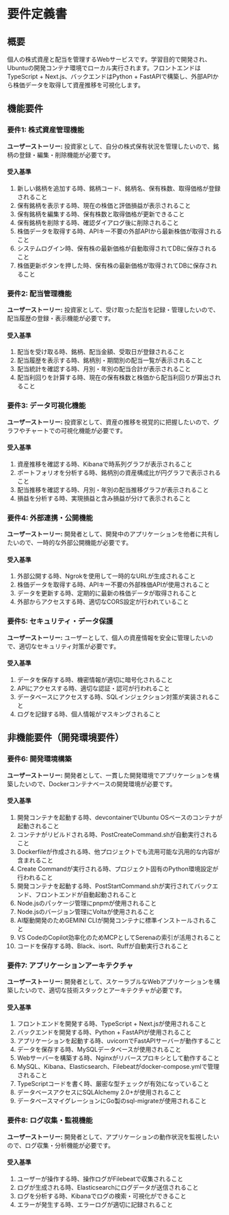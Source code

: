 # 要件定義書

## 概要

個人の株式資産と配当を管理するWebサービスです。学習目的で開発され、Ubuntuの開発コンテナ環境でローカル実行されます。フロントエンドはTypeScript + Next.js、バックエンドはPython + FastAPIで構築し、外部APIから株価データを取得して資産推移を可視化します。

## 機能要件

### 要件1: 株式資産管理機能

**ユーザーストーリー:** 投資家として、自分の株式保有状況を管理したいので、銘柄の登録・編集・削除機能が必要です。

#### 受入基準

1. 新しい銘柄を追加する時、銘柄コード、銘柄名、保有株数、取得価格が登録されること
2. 保有銘柄を表示する時、現在の株価と評価損益が表示されること
3. 保有銘柄を編集する時、保有株数と取得価格が更新できること
4. 保有銘柄を削除する時、確認ダイアログ後に削除されること
5. 株価データを取得する時、APIキー不要の外部APIから最新株価が取得されること
6. システムログイン時、保有株の最新価格が自動取得されてDBに保存されること
7. 株価更新ボタンを押した時、保有株の最新価格が取得されてDBに保存されること

### 要件2: 配当管理機能

**ユーザーストーリー:** 投資家として、受け取った配当を記録・管理したいので、配当履歴の登録・表示機能が必要です。

#### 受入基準

1. 配当を受け取る時、銘柄、配当金額、受取日が登録されること
2. 配当履歴を表示する時、銘柄別・期間別の配当一覧が表示されること
3. 配当統計を確認する時、月別・年別の配当合計が表示されること
4. 配当利回りを計算する時、現在の保有株数と株価から配当利回りが算出されること

### 要件3: データ可視化機能

**ユーザーストーリー:** 投資家として、資産の推移を視覚的に把握したいので、グラフやチャートでの可視化機能が必要です。

#### 受入基準

1. 資産推移を確認する時、Kibanaで時系列グラフが表示されること
2. ポートフォリオを分析する時、銘柄別の資産構成比が円グラフで表示されること
3. 配当推移を確認する時、月別・年別の配当推移グラフが表示されること
4. 損益を分析する時、実現損益と含み損益が分けて表示されること

### 要件4: 外部連携・公開機能

**ユーザーストーリー:** 開発者として、開発中のアプリケーションを他者に共有したいので、一時的な外部公開機能が必要です。

#### 受入基準

1. 外部公開する時、Ngrokを使用して一時的なURLが生成されること
2. 株価データを取得する時、APIキー不要の外部株価APIが使用されること
3. データを更新する時、定期的に最新の株価データが取得されること
4. 外部からアクセスする時、適切なCORS設定が行われていること

### 要件5: セキュリティ・データ保護

**ユーザーストーリー:** ユーザーとして、個人の資産情報を安全に管理したいので、適切なセキュリティ対策が必要です。

#### 受入基準

1. データを保存する時、機密情報が適切に暗号化されること
2. APIにアクセスする時、適切な認証・認可が行われること
3. データベースにアクセスする時、SQLインジェクション対策が実装されること
4. ログを記録する時、個人情報がマスキングされること

## 非機能要件（開発環境要件）

### 要件6: 開発環境構築

**ユーザーストーリー:** 開発者として、一貫した開発環境でアプリケーションを構築したいので、Dockerコンテナベースの開発環境が必要です。

#### 受入基準

1. 開発コンテナを起動する時、devcontainerでUbuntu OSベースのコンテナが起動されること
2. コンテナがリビルドされる時、PostCreateCommand.shが自動実行されること  
3. Dockerfileが作成される時、他プロジェクトでも流用可能な汎用的な内容が含まれること
4. Create Commandが実行される時、プロジェクト固有のPython環境設定が行われること
5. 開発コンテナを起動する時、PostStartCommand.shが実行されてバックエンド、フロントエンドが自動起動されること
6. Node.jsのパッケージ管理にpnpmが使用されること
7. Node.jsのバージョン管理にVoltaが使用されること
8. AI駆動開発のためGEMINI CLIが開発コンテナに標準インストールされること
9. VS CodeのCopilot効率化のためMCPとしてSerenaの索引が活用されること
10. コードを保存する時、Black、isort、Ruffが自動実行されること

### 要件7: アプリケーションアーキテクチャ

**ユーザーストーリー:** 開発者として、スケーラブルなWebアプリケーションを構築したいので、適切な技術スタックとアーキテクチャが必要です。

#### 受入基準

1. フロントエンドを開発する時、TypeScript + Next.jsが使用されること
2. バックエンドを開発する時、Python + FastAPIが使用されること
3. アプリケーションを起動する時、uvicornでFastAPIサーバーが動作すること
4. データを保存する時、MySQLデータベースが使用されること
5. Webサーバーを構築する時、Nginxがリバースプロキシとして動作すること
6. MySQL、Kibana、Elasticsearch、Filebeatがdocker-compose.ymlで管理されること
7. TypeScriptコードを書く時、厳密な型チェックが有効になっていること
8. データベースアクセスにSQLAlchemy 2.0+が使用されること
9. データベースマイグレーションにGo製のsql-migrateが使用されること

### 要件8: ログ収集・監視機能

**ユーザーストーリー:** 開発者として、アプリケーションの動作状況を監視したいので、ログ収集・分析機能が必要です。

#### 受入基準

1. ユーザーが操作する時、操作ログがFilebeatで収集されること
2. ログが生成される時、Elasticsearchにログデータが送信されること
3. ログを分析する時、Kibanaでログの検索・可視化ができること
4. エラーが発生する時、エラーログが適切に記録されること